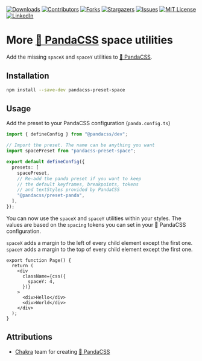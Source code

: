 [![Downloads][npm-shield]][npm-url]
[![Contributors][contributors-shield]][contributors-url]
[![Forks][forks-shield]][forks-url]
[![Stargazers][stars-shield]][stars-url]
[![Issues][issues-shield]][issues-url]
[![MIT License][license-shield]][license-url]
[![LinkedIn][linkedin-shield]][linkedin-url]

# More [🐼 PandaCSS](https://panda-css.com/) space utilities

Add the missing `spaceX` and `spaceY` utilities to [🐼 PandaCSS](https://panda-css.com/).

## Installation

```bash
npm install --save-dev pandacss-preset-space
```

## Usage

Add the preset to your PandaCSS configuration (`panda.config.ts`)

```ts
import { defineConfig } from "@pandacss/dev";

// Import the preset. The name can be anything you want
import spacePreset from "pandacss-preset-space";

export default defineConfig({
  presets: [
    spacePreset,
    // Re-add the panda preset if you want to keep
    // the default keyframes, breakpoints, tokens
    // and textStyles provided by PandaCSS
    "@pandacss/preset-panda",
  ],
});
```

You can now use the `spaceX` and `spaceY` utilities within your styles. The values are based on the `spacing` tokens you can set in your 🐼 PandaCSS configuration.

`spaceX` adds a margin to the left of every child element except the first one. `spaceY` adds a margin to the top of every child element except the first one.

```tsx
export function Page() {
  return (
    <div
      className={css({
        spaceY: 4,
      })}
    >
      <div>Hello</div>
      <div>World</div>
    </div>
  );
}
```

## Attributions

- [Chakra](https://github.com/chakra-ui) team for creating [🐼 PandaCSS](https://panda-css.com/)

[contributors-shield]: https://img.shields.io/github/contributors/milandekruijf/pandacss-preset-space.svg?style=for-the-badge
[contributors-url]: https://github.com/milandekruijf/pandacss-preset-space/graphs/contributors
[forks-shield]: https://img.shields.io/github/forks/milandekruijf/pandacss-preset-space.svg?style=for-the-badge
[forks-url]: https://github.com/milandekruijf/pandacss-preset-space/network/members
[stars-shield]: https://img.shields.io/github/stars/milandekruijf/pandacss-preset-space.svg?style=for-the-badge
[stars-url]: https://github.com/milandekruijf/pandacss-preset-space/stargazers
[issues-shield]: https://img.shields.io/github/issues/milandekruijf/pandacss-preset-space.svg?style=for-the-badge
[issues-url]: https://github.com/milandekruijf/pandacss-preset-space/issues
[license-shield]: https://img.shields.io/github/license/milandekruijf/pandacss-preset-space.svg?style=for-the-badge
[license-url]: https://github.com/milandekruijf/pandacss-preset-space/blob/main/LICENSE
[linkedin-shield]: https://img.shields.io/badge/-LinkedIn-black.svg?style=for-the-badge&logo=linkedin&colorB=555
[linkedin-url]: https://www.linkedin.com/in/milandekruijf
[npm-shield]: https://img.shields.io/npm/dw/pandacss-preset-space?style=for-the-badge
[npm-url]: https://www.npmjs.com/package/pandacss-preset-space
